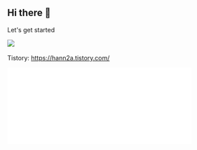 ## Hi there 👋

Let's get started 

<a href="https://github.com/devxb/gitanimals">
  <img src="https://render.gitanimals.org/farms/hann2a"/>
</a>

Tistory: https://hann2a.tistory.com/

<!-- 3D 잔디 -->
<img src="https://raw.githubusercontent.com/hann2a/hann2a/main/dist/metrics-6m.svg" width="420">
<!--
**hann2a/hann2a** is a ✨ _special_ ✨ repository because its `README.md` (this file) appears on your GitHub profile.

